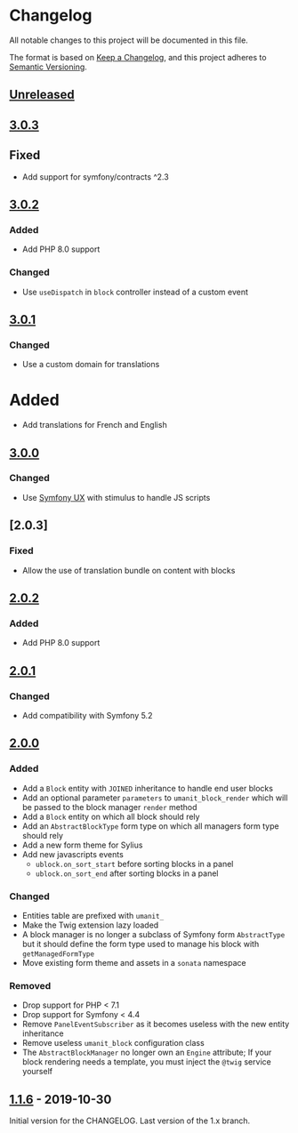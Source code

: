 # Changelog
All notable changes to this project will be documented in this file.

The format is based on [Keep a Changelog](https://keepachangelog.com/en/1.0.0/),
and this project adheres to [Semantic Versioning](https://semver.org/spec/v2.0.0.html).

## [Unreleased]

## [3.0.3]
## Fixed
- Add support for symfony/contracts ^2.3

## [3.0.2]
### Added
- Add PHP 8.0 support

### Changed
- Use `useDispatch` in `block` controller instead of a custom event

## [3.0.1]
### Changed
- Use a custom domain for translations

# Added
- Add translations for French and English

## [3.0.0]
### Changed
- Use [Symfony UX](https://symfony.com/ux) with stimulus to handle JS scripts

## [2.0.3]
### Fixed
- Allow the use of translation bundle on content with blocks

## [2.0.2]
### Added
- Add PHP 8.0 support

## [2.0.1]
### Changed
- Add compatibility with Symfony 5.2

## [2.0.0]
### Added
- Add a `Block` entity with `JOINED` inheritance to handle end user blocks
- Add an optional parameter `parameters` to `umanit_block_render` which will be passed to the block manager `render`
method
- Add a `Block` entity on which all block should rely
- Add an `AbstractBlockType` form type on which all managers form type should rely
- Add a new form theme for Sylius
- Add new javascripts events
    * `ublock.on_sort_start` before sorting blocks in a panel
    * `ublock.on_sort_end` after sorting blocks in a panel

### Changed
- Entities table are prefixed with `umanit_`
- Make the Twig extension lazy loaded
- A block manager is no longer a subclass of Symfony form `AbstractType` but it should define the form type used to
manage his block with `getManagedFormType`
- Move existing form theme and assets in a `sonata` namespace

### Removed
- Drop support for PHP < 7.1
- Drop support for Symfony < 4.4
- Remove `PanelEventSubscriber` as it becomes useless with the new entity inheritance
- Remove useless `umanit_block` configuration class
- The `AbstractBlockManager` no longer own an `Engine` attribute; If your block rendering needs a template, you must
inject the `@twig` service yourself

## [1.1.6] - 2019-10-30
Initial version for the CHANGELOG. Last version of the 1.x branch.

[Unreleased]: https://github.com/umanit/block-bundle/compare/3.0.3...HEAD
[3.0.3]: https://github.com/umanit/block-bundle/compare/3.0.2...3.0.3
[3.0.2]: https://github.com/umanit/block-bundle/compare/3.0.1...3.0.2
[3.0.1]: https://github.com/umanit/block-bundle/compare/3.0.0...3.0.1
[3.0.0]: https://github.com/umanit/block-bundle/compare/2.0.3...3.0.0
[2.0.2]: https://github.com/umanit/block-bundle/compare/2.0.2...2.0.3
[2.0.2]: https://github.com/umanit/block-bundle/compare/2.0.1...2.0.2
[2.0.1]: https://github.com/umanit/block-bundle/compare/2.0.0...2.0.1
[2.0.0]: https://github.com/umanit/block-bundle/compare/1.1.6...2.0.0
[1.1.6]: https://github.com/umanit/block-bundle/compare/0.1...1.1.6
